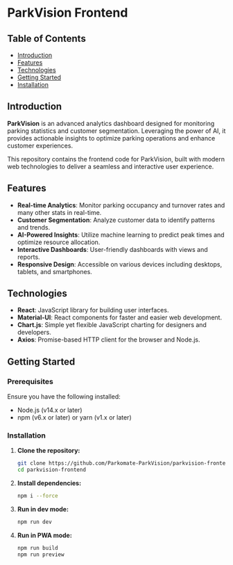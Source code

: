 # ParkVision Frontend

## Table of Contents
- [Introduction](#introduction)
- [Features](#features)
- [Technologies](#technologies)
- [Getting Started](#getting-started)
- [Installation](#installation)

## Introduction

**ParkVision** is an advanced analytics dashboard designed for monitoring parking statistics and customer segmentation. Leveraging the power of AI, it provides actionable insights to optimize parking operations and enhance customer experiences.

This repository contains the frontend code for ParkVision, built with modern web technologies to deliver a seamless and interactive user experience.

## Features

- **Real-time Analytics**: Monitor parking occupancy and turnover rates and many other stats in real-time.
- **Customer Segmentation**: Analyze customer data to identify patterns and trends.
- **AI-Powered Insights**: Utilize machine learning to predict peak times and optimize resource allocation.
- **Interactive Dashboards**: User-friendly dashboards with views and reports.
- **Responsive Design**: Accessible on various devices including desktops, tablets, and smartphones.

## Technologies

- **React**: JavaScript library for building user interfaces.
- **Material-UI**: React components for faster and easier web development.
- **Chart.js**: Simple yet flexible JavaScript charting for designers and developers.
- **Axios**: Promise-based HTTP client for the browser and Node.js.

## Getting Started

### Prerequisites

Ensure you have the following installed:

- Node.js (v14.x or later)
- npm (v6.x or later) or yarn (v1.x or later)

### Installation

1. **Clone the repository:**

   ```sh
   git clone https://github.com/Parkomate-ParkVision/parkvision-frontend
   cd parkvision-frontend
   ```
   
2. **Install dependencies:**

   ```sh
   npm i --force
   ```

3. **Run in dev mode:**

   ```sh
   npm run dev
   ```

4. **Run in PWA mode:**

   ```sh
   npm run build
   npm run preview
   ```
